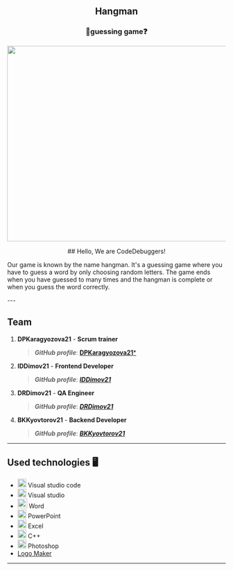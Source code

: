 <h2 align="center">Hangman</h1>
<h3 align="center">🤔guessing game❓</h3>


<p align="center">
<img src="https://cdn.discordapp.com/attachments/1044355431969083435/1050459415918153728/codedebuggers-logo.png" width="600" height="450">
</p>
  
<p align="center">
## Hello, We are CodeDebuggers!

Our game is known by the name hangman. It's a guessing game where you have to guess a word by only choosing random letters. The game ends when you have guessed to many times and the hangman is complete or when you guess the word correctly.
</p>
---
 
 ## Team
1. **DPKaragyozova21** - **Scrum trainer**	
   > ***GitHub profile***: [**DPKaragyozova21***](https://github.com/AITsachev19)	
   
2. **IDDimov21** - **Frontend Developer** 
   > ***GitHub profile***: [***IDDimov21***](https://github.com/IDDimov21)

3. **DRDimov21** - **QA Engineer**	
   > ***GitHub profile***: [***DRDimov21***](https://github.com/DGBratoevski20)	

4. **BKKyovtorov21** - **Backend Developer**	
   > ***GitHub profile***: [***BKKyovtorov21***](https://github.com/HHChandar20)	

---

## Used technologies 🖥️
- <img src="https://upload.wikimedia.org/wikipedia/commons/thumb/9/9a/Visual_Studio_Code_1.35_icon.svg/2048px-Visual_Studio_Code_1.35_icon.svg.png" width="20"> Visual studio code
- <img src="https://user-images.githubusercontent.com/85344134/175822710-50145fd8-297a-4cb0-adaf-619ce5585e69.png" width="20"> Visual studio
- <img src="https://user-images.githubusercontent.com/85344134/175822623-c0c00191-22b9-4917-9eb5-cb8868fd0a23.png" width="22"> Word
- <img src="https://upload.wikimedia.org/wikipedia/commons/thumb/0/0d/Microsoft_Office_PowerPoint_%282019%E2%80%93present%29.svg/640px-Microsoft_Office_PowerPoint_%282019%E2%80%93present%29.svg.png" width="20"> PowerPoint
- <img src="https://upload.wikimedia.org/wikipedia/commons/thumb/3/34/Microsoft_Office_Excel_%282019%E2%80%93present%29.svg/2203px-Microsoft_Office_Excel_%282019%E2%80%93present%29.svg.png" width="20"> Excel
- <img src="https://user-images.githubusercontent.com/85344134/175822844-50fdef40-52f7-4d65-9c2e-b55bbec1fca3.png" width="20"> C++
- <img src="https://upload.wikimedia.org/wikipedia/commons/2/20/Photoshop_CC_icon.png" width="20"> Photoshop
- <a href = "logo.com" > Logo Maker
---
